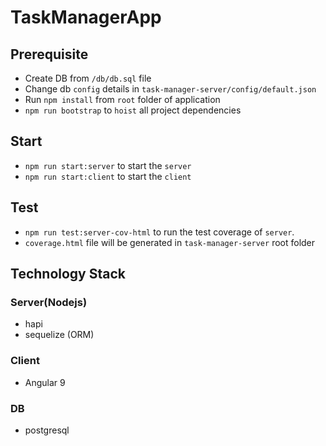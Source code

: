 # TaskManagerApp

## Prerequisite
- Create DB from `/db/db.sql` file
- Change db `config` details in `task-manager-server/config/default.json`
- Run `npm install` from `root` folder of application
- `npm run bootstrap` to `hoist` all project dependencies

## Start
- `npm run start:server` to start the `server`
- `npm run start:client` to start the `client`

## Test
- `npm run test:server-cov-html` to run the test coverage of `server`. 
- `coverage.html` file will be generated in `task-manager-server` root folder

## Technology Stack
### Server(Nodejs)
- hapi
- sequelize (ORM)
### Client
- Angular 9
### DB
- postgresql
